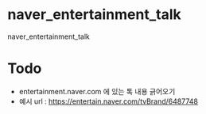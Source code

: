 # naver_entertainment_talk
naver_entertainment_talk


# Todo
- entertainment.naver.com 에 있는 톡 내용 긁어오기
- 예시 url : https://entertain.naver.com/tvBrand/6487748